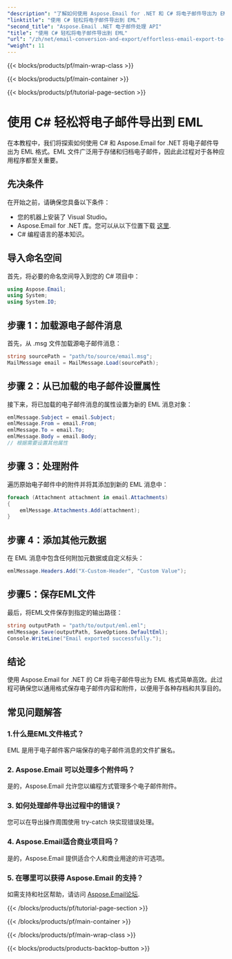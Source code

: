 ```yaml
---
"description": "了解如何使用 Aspose.Email for .NET 和 C# 将电子邮件导出为 EML 格式。按照我们的分步指南，轻松完成电子邮件转换。"
"linktitle": "使用 C# 轻松将电子邮件导出到 EML"
"second_title": "Aspose.Email .NET 电子邮件处理 API"
"title": "使用 C# 轻松将电子邮件导出到 EML"
"url": "/zh/net/email-conversion-and-export/effortless-email-export-to-eml-using-csharp/"
"weight": 11
---
```


{{< blocks/products/pf/main-wrap-class >}}

{{< blocks/products/pf/main-container >}}

{{< blocks/products/pf/tutorial-page-section >}}

# 使用 C# 轻松将电子邮件导出到 EML


在本教程中，我们将探索如何使用 C# 和 Aspose.Email for .NET 将电子邮件导出为 EML 格式。EML 文件广泛用于存储和归档电子邮件，因此此过程对于各种应用程序都至关重要。

## 先决条件

在开始之前，请确保您具备以下条件：
- 您的机器上安装了 Visual Studio。
- Aspose.Email for .NET 库。您可以从以下位置下载 [这里](https://releases。aspose.com/email/net/).
- C# 编程语言的基本知识。

## 导入命名空间

首先，将必要的命名空间导入到您的 C# 项目中：
```csharp
using Aspose.Email;
using System;
using System.IO;
```

## 步骤 1：加载源电子邮件消息

首先，从 .msg 文件加载源电子邮件消息：
```csharp
string sourcePath = "path/to/source/email.msg";
MailMessage email = MailMessage.Load(sourcePath);
```

## 步骤 2：从已加载的电子邮件设置属性

接下来，将已加载的电子邮件消息的属性设置为新的 EML 消息对象：
```csharp
emlMessage.Subject = email.Subject;
emlMessage.From = email.From;
emlMessage.To = email.To;
emlMessage.Body = email.Body;
// 根据需要设置其他属性
```

## 步骤 3：处理附件

遍历原始电子邮件中的附件并将其添加到新的 EML 消息中：
```csharp
foreach (Attachment attachment in email.Attachments)
{
    emlMessage.Attachments.Add(attachment);
}
```

## 步骤 4：添加其他元数据

在 EML 消息中包含任何附加元数据或自定义标头：
```csharp
emlMessage.Headers.Add("X-Custom-Header", "Custom Value");
```

## 步骤5：保存EML文件

最后，将EML文件保存到指定的输出路径：
```csharp
string outputPath = "path/to/output/eml.eml";
emlMessage.Save(outputPath, SaveOptions.DefaultEml);
Console.WriteLine("Email exported successfully.");
```

## 结论

使用 Aspose.Email for .NET 的 C# 将电子邮件导出为 EML 格式简单高效。此过程可确保您以通用格式保存电子邮件内容和附件，以便用于各种存档和共享目的。

## 常见问题解答

### 1.什么是EML文件格式？
   EML 是用于电子邮件客户端保存的电子邮件消息的文件扩展名。

### 2. Aspose.Email 可以处理多个附件吗？
   是的，Aspose.Email 允许您以编程方式管理多个电子邮件附件。

### 3. 如何处理邮件导出过程中的错误？
   您可以在导出操作周围使用 try-catch 块实现错误处理。

### 4. Aspose.Email适合商业项目吗？
   是的，Aspose.Email 提供适合个人和商业用途的许可选项。

### 5. 在哪里可以获得 Aspose.Email 的支持？
   如需支持和社区帮助，请访问 [Aspose.Email论坛](https://forum。aspose.com/c/email/12).

{{< /blocks/products/pf/tutorial-page-section >}}

{{< /blocks/products/pf/main-container >}}

{{< /blocks/products/pf/main-wrap-class >}}

{{< blocks/products/products-backtop-button >}}